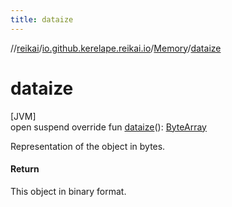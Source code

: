 ```yaml
---
title: dataize
---
```

//[reikai](../../../index.html)/[io.github.kerelape.reikai.io](../index.html)/[Memory](index.html)/[dataize](dataize.html)



# dataize



[JVM]\
open suspend override fun [dataize](dataize.html)(): [ByteArray](https://kotlinlang.org/api/latest/jvm/stdlib/kotlin/-byte-array/index.html)



Representation of the object in bytes.



#### Return



This object in binary format.




